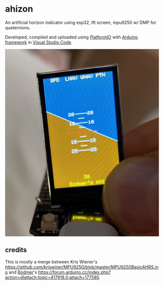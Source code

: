 # ahizon
An artificial horizon indicator using esp32, tft screen, mpu9250 w/ DMP for quaternions.

Developed, compiled and uploaded using [PlatformIO](https://platformio.org) with [Arduino framework](https://docs.platformio.org/en/latest/platforms/espressif32.html) in [Visual Studio Code](https://code.visualstudio.com).

![finished job](pics/IMG_5210.jpg)

## credits
This is mostly a merge between Kris Wiener's https://github.com/kriswiner/MPU9250/blob/master/MPU9250BasicAHRS.ino and [Bodmer](https://github.com/Bodmer)'s https://forum.arduino.cc/index.php?action=dlattach;topic=417918.0;attach=177585.